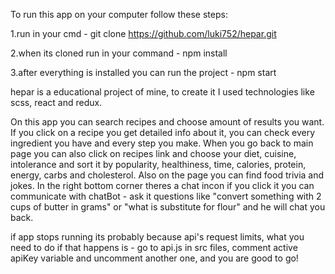 To run this app on your computer follow these steps:

1.run in your cmd -  git clone https://github.com/luki752/hepar.git

2.when its cloned run in your command - npm install

3.after everything is installed you can run the project - npm start

hepar is a educational project of mine, to create it I used technologies like scss, react and redux.

On this app you can search recipes and choose amount of results you want. If you click on a recipe you get detailed info about it, you can check every ingredient you have and every step you make. When you go back to main page you can also click on recipes link and choose your diet, cuisine, intolerance and sort it by popularity, healthiness, time, calories, protein, energy, carbs and cholesterol. Also on the page you can find food trivia and jokes. In the right bottom corner theres a chat incon if you click it you can communicate with chatBot - ask it questions like "convert something with 2 cups of butter in grams" or "what is substitute for flour" and he will chat you back.

if app stops running its probably because api's request limits, what you need to do if that happens is - go to api.js in src files, comment active apiKey variable and uncomment another one, and you are good to go!
